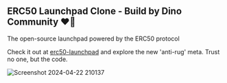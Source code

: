 ## ERC50 Launchpad Clone - Build by Dino Community ❤️🦖

The open-source launchpad powered by the ERC50 protocol

Check it out at [erc50-launchpad](https://erc50-launchpad.vercel.app/) and explore the new 'anti-rug' meta. Trust no one, but the code.

![Screenshot 2024-04-22 210137](https://github.com/salluthdev/erc50-launchpad/assets/83701344/fdc8f3e1-aeca-47a3-b136-d56ee95e99e5)
